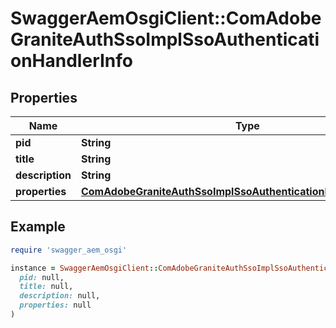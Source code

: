 # SwaggerAemOsgiClient::ComAdobeGraniteAuthSsoImplSsoAuthenticationHandlerInfo

## Properties

| Name | Type | Description | Notes |
| ---- | ---- | ----------- | ----- |
| **pid** | **String** |  | [optional] |
| **title** | **String** |  | [optional] |
| **description** | **String** |  | [optional] |
| **properties** | [**ComAdobeGraniteAuthSsoImplSsoAuthenticationHandlerProperties**](ComAdobeGraniteAuthSsoImplSsoAuthenticationHandlerProperties.md) |  | [optional] |

## Example

```ruby
require 'swagger_aem_osgi'

instance = SwaggerAemOsgiClient::ComAdobeGraniteAuthSsoImplSsoAuthenticationHandlerInfo.new(
  pid: null,
  title: null,
  description: null,
  properties: null
)
```

